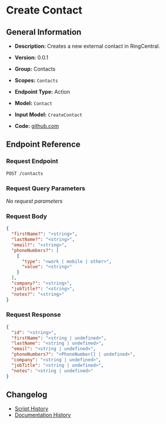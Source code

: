 <!-- BEGIN GENERATED CONTENT -->
# Create Contact

## General Information

- **Description:** Creates a new external contact in RingCentral.

- **Version:** 0.0.1
- **Group:** Contacts
- **Scopes:** `Contacts`
- **Endpoint Type:** Action
- **Model:** `Contact`
- **Input Model:** `CreateContact`
- **Code:** [github.com](https://github.com/NangoHQ/integration-templates/tree/main/integrations/ring-central/actions/create-contact.ts)


## Endpoint Reference

### Request Endpoint

`POST /contacts`

### Request Query Parameters

_No request parameters_

### Request Body

```json
{
  "firstName?": "<string>",
  "lastName?": "<string>",
  "email?": "<string>",
  "phoneNumbers?": [
    {
      "type": "<work | mobile | other>",
      "value": "<string>"
    }
  ],
  "company?": "<string>",
  "jobTitle?": "<string>",
  "notes?": "<string>"
}
```

### Request Response

```json
{
  "id": "<string>",
  "firstName": "<string | undefined>",
  "lastName": "<string | undefined>",
  "email": "<string | undefined>",
  "phoneNumbers?": "<PhoneNumber[] | undefined>",
  "company": "<string | undefined>",
  "jobTitle": "<string | undefined>",
  "notes": "<string | undefined>"
}
```

## Changelog

- [Script History](https://github.com/NangoHQ/integration-templates/commits/main/integrations/ring-central/actions/create-contact.ts)
- [Documentation History](https://github.com/NangoHQ/integration-templates/commits/main/integrations/ring-central/actions/create-contact.md)

<!-- END  GENERATED CONTENT -->

